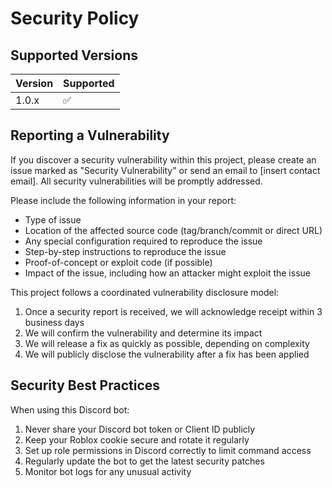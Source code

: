 # Security Policy

## Supported Versions

| Version | Supported          |
| ------- | ------------------ |
| 1.0.x   | :white_check_mark: |

## Reporting a Vulnerability

If you discover a security vulnerability within this project, please create an issue marked as "Security Vulnerability" or send an email to [insert contact email]. All security vulnerabilities will be promptly addressed.

Please include the following information in your report:

- Type of issue
- Location of the affected source code (tag/branch/commit or direct URL)
- Any special configuration required to reproduce the issue
- Step-by-step instructions to reproduce the issue
- Proof-of-concept or exploit code (if possible)
- Impact of the issue, including how an attacker might exploit the issue

This project follows a coordinated vulnerability disclosure model:

1. Once a security report is received, we will acknowledge receipt within 3 business days
2. We will confirm the vulnerability and determine its impact
3. We will release a fix as quickly as possible, depending on complexity
4. We will publicly disclose the vulnerability after a fix has been applied

## Security Best Practices

When using this Discord bot:

1. Never share your Discord bot token or Client ID publicly
2. Keep your Roblox cookie secure and rotate it regularly
3. Set up role permissions in Discord correctly to limit command access
4. Regularly update the bot to get the latest security patches
5. Monitor bot logs for any unusual activity